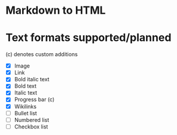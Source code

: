 # Markdown to HTML

# Text formats supported/planned
(c) denotes custom additions

- [x] Image
- [x] Link
- [x] Bold italic text
- [x] Bold text
- [x] Italic text
- [x] Progress bar (c)
- [x] Wikilinks
- [ ] Bullet list
- [ ] Numbered list
- [ ] Checkbox list
